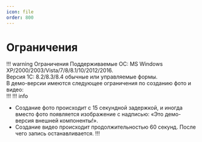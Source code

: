 ```yaml
---
icon: file
order: 800
---
```


# Ограничения

!!! warning Ограничения
Поддерживаемые ОС: MS Windows XP/2000/2003/Vista/7/8/8.1/10/2012/2016.  
Версия 1С: 8.2/8.3/8.4 обычные или управляемые формы.  
В демо-версии имеются следующее ограничения по созданию фото и видео:  
!!!
!!! info
* Создание фото происходит с 15 секундной задержкой, и иногда вместо фото появляется изображение с надписью: «Это демо-версия внешней компоненты!».  
* Создание видео происходит продолжительностью 60 секунд. После чего запись останавливается.
!!!